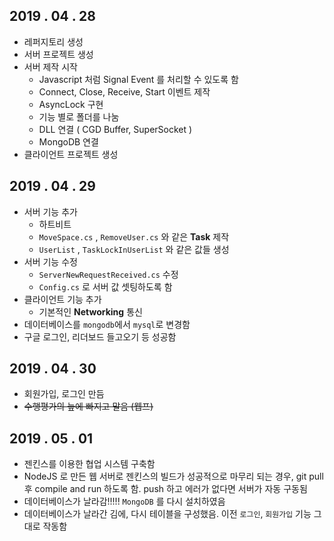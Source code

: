 ## 2019 . 04 . 28

* 레퍼지토리 생성
* 서버 프로젝트 생성
* 서버 제작 시작
  * Javascript 처럼 Signal Event 를 처리할 수 있도록 함
  * Connect, Close, Receive, Start 이벤트 제작
  * AsyncLock 구현
  * 기능 별로 폴더를 나눔
  * DLL 연결 ( CGD Buffer, SuperSocket )
  * MongoDB 연결
* 클라이언트 프로젝트 생성

## 2019 . 04 . 29

* 서버 기능 추가
  * 하트비트
  * `MoveSpace.cs` , `RemoveUser.cs` 와 같은 **Task** 제작
  * `UserList` , `TaskLockInUserList` 와 같은 값들 생성
* 서버 기능 수정
  * `ServerNewRequestReceived.cs` 수정
  * `Config.cs` 로 서버 값 셋팅하도록 함
* 클라이언트 기능 추가
  * 기본적인 **Networking** 통신
* 데이터베이스를 `mongodb`에서 `mysql`로 변경함
* 구글 로그인, 리더보드 들고오기 등 성공함

## 2019 . 04 . 30

* 회원가입, 로그인 만듬
* ~~수행평가의 늪에 빠지고 말음 (웹프)~~

## 2019 . 05 . 01

* 젠킨스를 이용한 협업 시스템 구축함
* NodeJS 로 만든 웹 서버로 젠킨스의 빌드가 성공적으로 마무리 되는 경우, git pull 후 compile and run 하도록 함. push 하고 에러가 없다면 서버가 자동 구동됨
* 데이터베이스가 날라감!!!!! `MongoDB` 를 다시 설치하였음
* 데이터베이스가 날라간 김에, 다시 테이블을 구성했음. 이전 `로그인`, `회원가입` 기능 그대로 작동함
